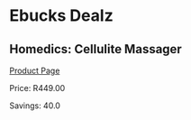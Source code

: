 
# Ebucks Dealz
## Homedics: Cellulite Massager
[Product Page](https://www.ebucks.com/web/shop/productSelected.do?prodId=676101670&catId=1186086453)

Price: R449.00

Savings: 40.0


	